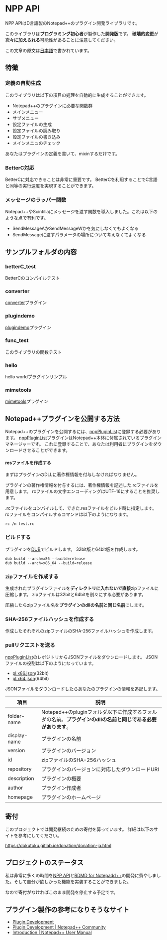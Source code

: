 # NPP API
NPP APIはD言語製のNotepad++のプラグイン開発ライブラリです。

このライブラリは**プログラミング初心者**が製作した**開発版**です。
**破壊的変更**が**次々に加えられる**可能性があることに注意してください。

この文章の原文は[日本語](README-ja.md)で書かれています。

## 特徴
### 定義の自動生成
このライブラリは以下の項目の処理を自動的に生成することができます。

- Notepad++のプラグインに必要な関数群
- メインメニュー
- サブメニュー
- 設定ファイルの生成
- 設定ファイルの読み取り
- 設定ファイルの書き込み
- メインメニュのチェック

あなたはプラグインの定義を書いて、mixinするだけです。

### BetterC対応
BetterCに対応できることは非常に重要です。
BetterCを利用することでC言語と同等の実行速度を実現することができます。

### メッセージのラッパー関数
Notepad++やScintillaにメッセージを渡す関数を導入しました。これは以下のような点で有利です。

- SendMessageAかSendMessageWかを気にしなくてもよくなる
- SendMessageに渡すパラメータの場所について考えなくてよくなる

## サンプルフォルダの内容
### betterC_test
BetterCのコンパイルテスト

### converter
[converter](https://github.com/npp-plugins/converter)プラグイン

### plugindemo
[plugindemo](https://github.com/npp-plugins/plugindemo)プラグイン

### func_test
このライブラリの関数テスト

### hello
hello worldプラグインサンプル

### mimetools
[mimetools](https://github.com/npp-plugins/mimetools)プラグイン

## Notepad++プラグインを公開する方法
Notepad++のプラグインを公開するには、[nppPluginList](https://github.com/notepad-plus-plus/nppPluginList)に登録する必要があります。
[nppPluginList](https://github.com/notepad-plus-plus/nppPluginList)プラグインはNotepad++本体に付属されているプラグインマネージャーです。
これに登録することで、あなたは利用者にプラグインをダウンロードさせることができます。

#### resファイルを作成する
まずはプラグインのDLLに著作権情報を付与しなければなりません。

プラグインの著作権情報を付与するには、著作権情報を記述した.rcファイルを用意します。
rcファイルの文字エンコーディングはUTF-16にすることを推奨します。

.rcファイルをコンパイルして、できた.resファイルをビルド時に指定します。
rcファイルをコンパイルするコマンドは以下のようになります。

```
rc /n test.rc
```

### ビルドする
プラグインを[DUB](https://code.dlang.org/)でビルドします。
32bit版と64bit版を作成します。

```
dub build --arch=x86 --build=release
dub build --arch=x86_64 --build=release
```

### zipファイルを作成する
生成されたプラグインファイルを**ディレクトリに入れないで直接**zipファイルに圧縮します。
zipファイルは32bitと64bitを別々にする必要があります。

圧縮したらzipファイル名を**プラグインのdllの名前と同じ名前**にします。

### SHA-256ファイルハッシュを作成する
作成したそれぞれのzipファイルのSHA-256ファイルハッシュを作成します。

### pullリクエストを送る
[nppPluginList](https://github.com/notepad-plus-plus/nppPluginList)のレポジトリからJSONファイルをダウンロードします。
JSONファイルの役割は以下のようになっています。

- [pl.x86.json](https://github.com/notepad-plus-plus/nppPluginList/blob/master/src/pl.x86.json)(32bit)
- [pl.x64.json](https://github.com/notepad-plus-plus/nppPluginList/blob/master/src/pl.x64.json)(64bit)

JSONファイルをダウンロードしたらあなたのプラグインの情報を追記します。

| 項目 | 説明 |
| --- | --- |
| folder-name | Notepad++のpluginフォルダ以下に作成するフォルダの名前。**プラグインのdllの名前と同じである必要があります**。 |
| display-name | プラグインの名前 |
| version | プラグインのバージョン |
| id | zipファイルのSHA-256ハッシュ |
| repository | プラグインのバージョンに対応したダウンロードURI |
| description | プラグインの概要 |
| author | プラグイン作成者 |
| homepage | プラグインのホームページ |

## 寄付
このプロジェクトでは開発継続のための寄付を募っています。
詳細は以下のサイトを参考にしてください。

https://dokutoku.gitlab.io/donation/donation-ja.html

## プロジェクトのステータス
私は非常に多くの時間を[NPP API](https://gitlab.com/dokutoku/npp-api)と[RDMD for Notepadd++](https://gitlab.com/dokutoku/rdmd-for-npp)の開発に費やしました。そして自分が欲しかった機能を実装することができました。

なので寄付がなければこのまま開発を停止する予定です。

## プラグイン製作の参考になりそうなサイト
- [Plugin Development](https://web.archive.org/web/20190717193010/http://docs.notepad-plus-plus.org/index.php?title=Plugin_Development)
- [Plugin Development | Notepad++ Community](https://community.notepad-plus-plus.org/category/5/plugin-development)
- [Introduction | Notepad++ User Manual](https://npp-user-manual.org)
